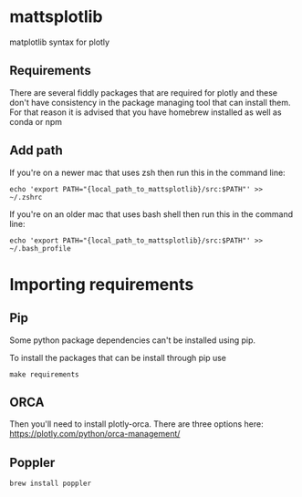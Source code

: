 # mattsplotlib
matplotlib syntax for plotly

## Requirements
There are several fiddly packages that are required for plotly and these don't have consistency in the
package managing tool that can install them. For that reason it is advised that you have homebrew installed
as well as conda or npm

## Add path
If you're on a newer mac that uses zsh then run this in the command line:
```
echo 'export PATH="{local_path_to_mattsplotlib}/src:$PATH"' >> ~/.zshrc
```

If you're on an older mac that uses bash shell then run this in the command line:
```
echo 'export PATH="{local_path_to_mattsplotlib}/src:$PATH"' >> ~/.bash_profile
```

# Importing requirements
## Pip
Some python package dependencies can't be installed using pip.

To install the packages that can be install through pip use
```
make requirements
```

## ORCA
Then you'll need to install plotly-orca. There are three options here: https://plotly.com/python/orca-management/

## Poppler
```
brew install poppler
```